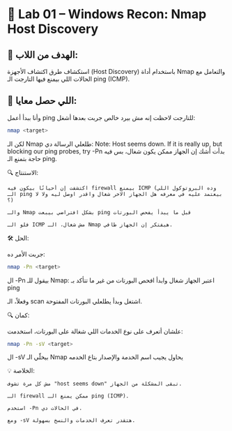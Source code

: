 # 🧪 Lab 01 – Windows Recon: Nmap Host Discovery


## 🎯 الهدف من اللاب:
استكشاف طرق اكتشاف الأجهزة (Host Discovery) باستخدام أداة Nmap والتعامل مع الحالات اللي بيمنع فيها التارجت الـ ping (ICMP).

## 📌 اللي حصل معايا:

وأنا ببدأ أعمل ping للتارجت لاحظت إنه مش بيرد خالص جربت بعدها أشغل:
```bash
nmap <target>
```

لكن الـ Nmap طلعلي الرسالة دي:
Note: Host seems down. If it is really up, but blocking our ping probes, try -Pn
بدأت أشك إن الجهاز ممكن يكون شغال، بس فيه حاجة بتمنع الـ ping.

🔍 الاستنتاج:

    اكتشفت إن أحيانًا بيكون فيه firewall بيمنع ICMP (وده البروتوكول اللي الـ ping بيعتمد عليه في معرفه هل الجهاز الاخر شغال واقدر اوصل ليه ولا لا ؟)
    
    والـ Nmap بشكل افتراضي بيبعت ping قبل ما يبدأ يفحص البورتات 

    فلو الـ ICMP مش شغال، الـ Nmap هيفتكر إن الجهاز طافي.


  🛠 الحل:

جربت الأمر ده:
```bash
nmap -Pn <target>
```
ال -Pn بيقول للـ Nmap: اعتبر الجهاز شغال وابدأ افحص البورتات من غير ما تتأكد بـ ping

وفعلاً، الـ scan اشتغل وبدأ يطلعلي البورتات المفتوحة.


🔍 كمان:

علشان أتعرف على نوع الخدمات اللي شغالة على البورتات، استخدمت:
```bash
nmap -Pn -sV <target>
```

ال -sV بيخلّي الـ Nmap يحاول يجيب اسم الخدمة والإصدار بتاع الخدمه 

💡 الخلاصة:

    مش كل مرة تشوف "host seems down" تبقى المشكلة من الجهاز.

    الـ firewall ممكن يمنع الـ ping (ICMP).

    استخدم -Pn في الحالات دي.

    ومع -sV هتقدر تعرف الخدمات والنسخ بسهولة.

    

